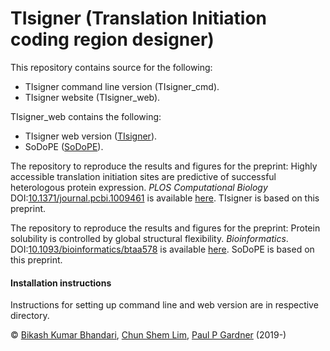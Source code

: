 # TIsigner (Translation Initiation coding region designer)
This repository contains source for the following: 
- TIsigner command line version (TIsigner_cmd).
- TIsigner website (TIsigner_web).

TIsigner_web contains the following:
- TIsigner web version ([TIsigner](https://tisigner.otago.ac.nz/tisigner)).
- SoDoPE ([SoDoPE](https://tisigner.otago.ac.nz/sodope)).

The repository to reproduce the results and figures for the preprint: Highly accessible translation initiation sites are predictive of successful heterologous protein expression. *PLOS Computational Biology* DOI:[10.1371/journal.pcbi.1009461](https://doi.org/10.1371/journal.pcbi.1009461) is available [here](https://github.com/Gardner-BinfLab/TIsigner_paper_2019). TIsigner is based on this preprint.

The repository to reproduce the results and figures for the preprint: Protein solubility is controlled by global structural flexibility. *Bioinformatics*. DOI:[10.1093/bioinformatics/btaa578](https://doi.org/10.1093/bioinformatics/btaa578)  is available [here](https://github.com/Gardner-BinfLab/SoDoPE_paper_2019). SoDoPE is based on this preprint.

#### Installation instructions
Instructions for setting up command line and web version are in respective directory. 

© [Bikash Kumar Bhandari](https://bkb3.github.io), [Chun Shem Lim](https://github.com/lcscs12345), [Paul P Gardner](https://github.com/ppgardne) (2019-)
